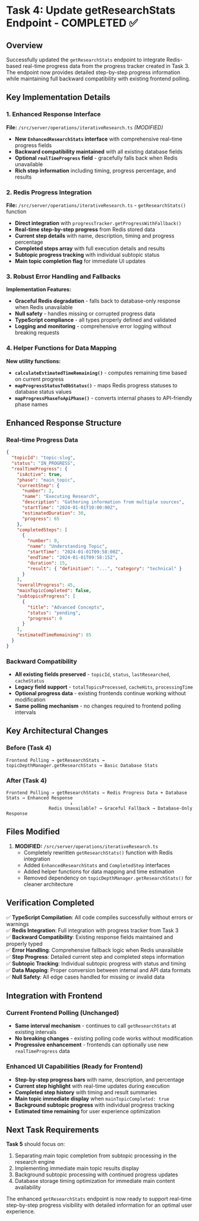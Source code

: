 # Task 4: Update getResearchStats Endpoint - COMPLETED ✅

## Overview
Successfully updated the `getResearchStats` endpoint to integrate Redis-based real-time progress data from the progress tracker created in Task 3. The endpoint now provides detailed step-by-step progress information while maintaining full backward compatibility with existing frontend polling.

## Key Implementation Details

### 1. Enhanced Response Interface
**File:** `/src/server/operations/iterativeResearch.ts` *(MODIFIED)*

- **New `EnhancedResearchStats` interface** with comprehensive real-time progress fields
- **Backward compatibility maintained** with all existing database fields
- **Optional `realTimeProgress` field** - gracefully falls back when Redis unavailable
- **Rich step information** including timing, progress percentage, and results

### 2. Redis Progress Integration
**File:** `/src/server/operations/iterativeResearch.ts` - `getResearchStats()` function

- **Direct integration** with `progressTracker.getProgressWithFallback()`
- **Real-time step-by-step progress** from Redis stored data
- **Current step details** with name, description, timing and progress percentage
- **Completed steps array** with full execution details and results
- **Subtopic progress tracking** with individual subtopic status
- **Main topic completion flag** for immediate UI updates

### 3. Robust Error Handling and Fallbacks
**Implementation Features:**

- **Graceful Redis degradation** - falls back to database-only response when Redis unavailable
- **Null safety** - handles missing or corrupted progress data
- **TypeScript compliance** - all types properly defined and validated
- **Logging and monitoring** - comprehensive error logging without breaking requests

### 4. Helper Functions for Data Mapping
**New utility functions:**

- **`calculateEstimatedTimeRemaining()`** - computes remaining time based on current progress
- **`mapProgressStatusToDbStatus()`** - maps Redis progress statuses to database status values  
- **`mapProgressPhaseToApiPhase()`** - converts internal phases to API-friendly phase names

## Enhanced Response Structure

### Real-time Progress Data
```json
{
  "topicId": "topic-slug",
  "status": "IN_PROGRESS",
  "realTimeProgress": {
    "isActive": true,
    "phase": "main_topic",
    "currentStep": {
      "number": 2,
      "name": "Executing Research",
      "description": "Gathering information from multiple sources",
      "startTime": "2024-01-01T10:00:00Z",
      "estimatedDuration": 30,
      "progress": 65
    },
    "completedSteps": [
      {
        "number": 0,
        "name": "Understanding Topic",
        "startTime": "2024-01-01T09:58:00Z",
        "endTime": "2024-01-01T09:58:15Z",
        "duration": 15,
        "result": { "definition": "...", "category": "technical" }
      }
    ],
    "overallProgress": 45,
    "mainTopicCompleted": false,
    "subtopicsProgress": [
      {
        "title": "Advanced Concepts",
        "status": "pending",
        "progress": 0
      }
    ],
    "estimatedTimeRemaining": 85
  }
}
```

### Backward Compatibility
- **All existing fields preserved** - `topicId`, `status`, `lastResearched`, `cacheStatus`
- **Legacy field support** - `totalTopicsProcessed`, `cacheHits`, `processingTime`
- **Optional progress data** - existing frontends continue working without modification
- **Same polling mechanism** - no changes required to frontend polling intervals

## Key Architectural Changes

### Before (Task 4)
```
Frontend Polling → getResearchStats → topicDepthManager.getResearchStats → Basic Database Stats
```

### After (Task 4)
```
Frontend Polling → getResearchStats → Redis Progress Data + Database Stats → Enhanced Response
                        ↓
                Redis Unavailable? → Graceful Fallback → Database-Only Response
```

## Files Modified

1. **MODIFIED:** `/src/server/operations/iterativeResearch.ts`
   - Completely rewritten `getResearchStats()` function with Redis integration
   - Added `EnhancedResearchStats` and `CompletedStep` interfaces
   - Added helper functions for data mapping and time estimation
   - Removed dependency on `topicDepthManager.getResearchStats()` for cleaner architecture

## Verification Completed

✅ **TypeScript Compilation**: All code compiles successfully without errors or warnings  
✅ **Redis Integration**: Full integration with progress tracker from Task 3  
✅ **Backward Compatibility**: Existing response fields maintained and properly typed  
✅ **Error Handling**: Comprehensive fallback logic when Redis unavailable  
✅ **Step Progress**: Detailed current step and completed steps information  
✅ **Subtopic Tracking**: Individual subtopic progress with status and timing  
✅ **Data Mapping**: Proper conversion between internal and API data formats  
✅ **Null Safety**: All edge cases handled for missing or invalid data  

## Integration with Frontend

### Current Frontend Polling (Unchanged)
- **Same interval mechanism** - continues to call `getResearchStats` at existing intervals
- **No breaking changes** - existing polling code works without modification
- **Progressive enhancement** - frontends can optionally use new `realTimeProgress` data

### Enhanced UI Capabilities (Ready for Frontend)
- **Step-by-step progress bars** with name, description, and percentage
- **Current step highlight** with real-time updates during execution
- **Completed step history** with timing and result summaries
- **Main topic immediate display** when `mainTopicCompleted: true`
- **Background subtopic progress** with individual progress tracking
- **Estimated time remaining** for user experience optimization

## Next Task Requirements

**Task 5** should focus on:
1. Separating main topic completion from subtopic processing in the research engine
2. Implementing immediate main topic results display
3. Background subtopic processing with continued progress updates
4. Database storage timing optimization for immediate main content availability

The enhanced `getResearchStats` endpoint is now ready to support real-time step-by-step progress visibility with detailed information for an optimal user experience.